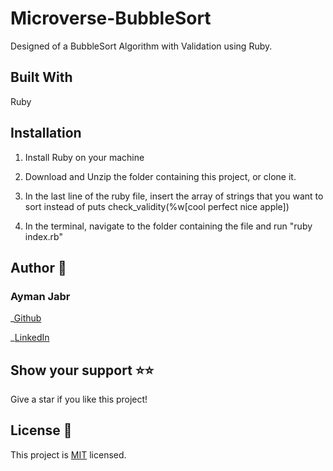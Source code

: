 # Microverse-BubbleSort



Designed of a BubbleSort Algorithm with Validation using Ruby.

## Built With
Ruby

## Installation

1) Install Ruby on your machine

2) Download and Unzip the folder containing this project, or clone it.

3) In the last line of the ruby file, insert the array of strings that you want to sort instead of puts check_validity(%w[cool perfect nice apple])

4) In the terminal, navigate to the folder containing the file and run "ruby index.rb"

## Author 👤

### Ayman Jabr

_[Github](https://github.com/AymanJabr/)

_[LinkedIn](https://www.linkedin.com/in/ayman-jabr-3705a4100/)

## Show your support ⭐️⭐️

Give a star if you like this project!

## License 📝

This project is [MIT](https://www.mit.edu/~amini/LICENSE.md) licensed.

